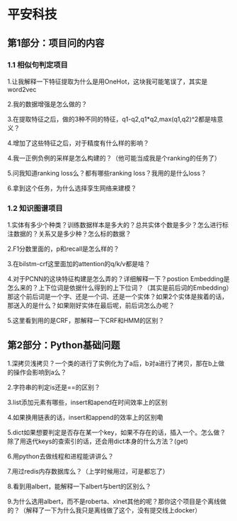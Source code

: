 # 平安科技

## 第1部分：项目问的内容

### 1.1 相似句判定项目

1.让我解释一下特征提取为什么是用OneHot，这块我可能笔误了，其实是word2vec

2.我的数据增强是怎么做的？

3.在提取特征之后，做的3种不同的特征，q1-q2,q1\*q2,max\(q1,q2\)^2都是啥意义？

4.增加了这些特征之后，对于精度有什么样的影响？

4.我一正例负例的采样是怎么构建的？（他可能当成我是个ranking的任务了）

5.问我知道ranking loss么？都有哪些ranking loss？我用的是什么loss？

6.拿到这个任务，为什么选择孪生网络来建模？

### 1.2 知识图谱项目

1.实体有多少个种类？训练数据样本是多大的？总共实体个数是多少？怎么进行标注数据的？关系又是多少种？怎么标的数据？

2.F1分数里面的，p和recall是怎么样的？

3.在bilstm-crf这里面加的attention的q/k/v都是啥？

4.对于PCNN的这块特征构建是怎么弄的？详细解释一下？postion Embedding是怎么来的？上下位词是依据什么得到的上下位词？（其实是前后词的Embedding）那这个前后词是一个字、还是一个词、还是一个实体？如果2个实体是挨着的话，那送入的是什么？如果刚好实体在最后呢，前后词怎么办呢？

5.这里看到用的是CRF，那解释一下CRF和HMM的区别？

## 第2部分：Python基础问题

1.深拷贝浅拷贝？一个类的进行了实例化为了a后，b对a进行了拷贝，那在b上做的操作会影响到a么？

2.字符串的判定is还是==的区别？

3.list添加元素有哪些，insert和apend在时间效率上的区别

4.如果换用链表的话，insert和append的效率上的区别嘞

5.dict如果想要判定是否存在某一个key，如果不存在的话，插入一个。怎么做？除了用迭代keys的查索引的话，还会用dict本身的什么方法？\(get\)

6.用python去做线程和进程能讲讲么？

7.用过redis内存数据库么？（上学时候用过，可是都忘了）

8.看到用albert，能解释一下albert与bert的区别么？

9.为什么选用albert，而不是roberta、xlnet其他的呢？那你这个项目是个离线做的？（解释了一下为什么我只是离线做了这个，没有提交线上docker）

